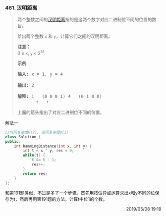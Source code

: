 ### 461. 汉明距离

> <div class="content__2ebE"><p>两个整数之间的<a
> href="https://baike.baidu.com/item/%E6%B1%89%E6%98%8E%E8%B7%9D%E7%A6%BB">汉明距离</a>指的是这两个数字对应二进制位不同的位置的数目。</p>
> 
> <p>给出两个整数 <code>x</code> 和 <code>y</code>，计算它们之间的汉明距离。</p>
> 
> <p><strong>注意：</strong><br> 0 ≤ <code>x</code>, <code>y</code> &lt;
> 2<sup>31</sup>.</p>
> 
> <p><strong>示例:</strong></p>
> 
> <pre><strong>输入:</strong> x = 1, y = 4
> 
> <strong>输出:</strong> 2
> 
> <strong>解释:</strong> 1   (0 0 0 1) 4   (0 1 0 0)
>        ↑   ↑
> 
> 上面的箭头指出了对应二进制位不同的位置。 </pre> </div>

解法一
```cpp
//时间复杂度O(?), 空间复杂度O(1)
class Solution {
public:
    int hammingDistance(int x, int y) {
        int t = x ^ y, res = 0;
        while(t) {
            t &= t - 1;
            res++;
        }
        return res;
    }
};
```

和第191题类似，不过是多了一个步骤。首先用按位异或运算求出x和y不同的位保存为t，然后再用第191题的方法，计算t中位1的个数。

<div style="text-align: right"> 2019/05/08 19:19  </div>